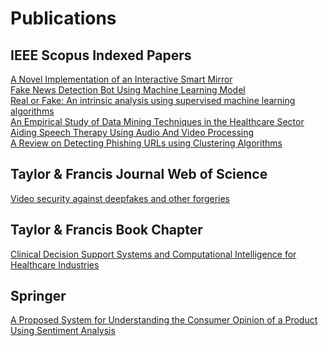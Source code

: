 # Publications
<h2>IEEE Scopus Indexed Papers</h2>
<a href="https://ieeexplore.ieee.org/document/9489060">A Novel Implementation of an Interactive Smart Mirror</a> <br>
<a href="https://ieeexplore.ieee.org/document/9908953">Fake News Detection Bot Using Machine Learning Model</a><br>
<a href="https://ieeexplore.ieee.org/document/9640675">Real or Fake: An intrinsic analysis using supervised machine learning algorithms</a><br>
<a href="https://ieeexplore.ieee.org/document/9456157">An Empirical Study of Data Mining Techniques in the Healthcare Sector</a><br>
<a href="https://ieeexplore.ieee.org/document/9411576">Aiding Speech Therapy Using Audio And Video Processing</a><br>
<a href="https://ieeexplore.ieee.org/document/9036837">A Review on Detecting Phishing URLs using Clustering Algorithms</a><br>


<h2>Taylor & Francis Journal Web of Science </h2>
<a href="https://www.tandfonline.com/doi/abs/10.1080/09720529.2020.1721866">Video security against deepfakes and other forgeries</a><br>

<h2>Taylor & Francis Book Chapter </h2>
<a href="https://www.taylorfrancis.com/chapters/edit/10.1201/9781003142751-4/clinical-decision-support-systems-computational-intelligence-healthcare-industries-swapnil-singh-ameyaa-biwalkar-vidhi-vazirani">Clinical Decision Support Systems and Computational Intelligence for Healthcare Industries</a><br>

<h2>Springer</h2>
<a href="https://link.springer.com/chapter/10.1007/978-981-19-5443-6_42">A Proposed System for Understanding the Consumer Opinion of a Product Using Sentiment Analysis</a><br>
